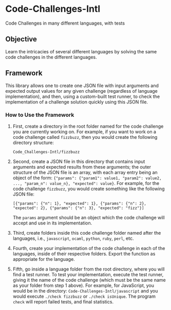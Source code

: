# Code-Challenges-Intl
Code Challenges in many different languages, with tests

## Objective
Learn the intricacies of several different languages by solving the same code challenges in the different languages.  

## Framework
This library allows one to create one JSON file with input arguments and expected output values for any given challenge (regardless of language implementation), and then, using a custom-built test runner, to check the implementation of a challenge solution quickly using this JSON file.

### How to Use the Framework
1. First, create a directory in the root folder named for the code challenge you are currently working on.  For example, if you want to work on a code challenge called `fizzbuzz`, then you would create the following directory structure:

    `Code_Challenges-Intl/fizzbuzz`
    
2. Second, create a JSON file in this directory that contains input arguments and expected results from these arguments; the outer structure of the JSON file is an array, with each array entry being an object of the form: `{"params": {"param1": value1, "param2": value2, ..., "param_n": value_n}, "expected": value}`.  For example, for the code challenge `fizzbuzz`, you would create something like the following JSON file:

    `[{"params": {"n": 1}, "expected": 1}, {"params": {"n": 2}, "expected": 2}, {"params": {"n": 3}, "expected": "fizz"}]`

    The `params` argument should be an object which the code challenge will accept and use in its implementation.

3. Third, create folders inside this code challenge folder named after the languages, i.e., `javascript`, `ocaml`, `python`, `ruby`, `perl`, etc.
4. Fourth, create your implementation of the code challenge in each of the languages, inside of their respective folders.  Export the function as appropriate for the language.
5. Fifth, go inside a language folder from the root directory, where you will find a test runner.  To test your implementation, execute the test runner, giving it the name of the code challenge (which must be the same name as your folder from step 1 above).  For example, for JavaScript, you would be in the directory: `Code-Challenges-Intl/javascript` and you would execute `./check fizzbuzz` or `./check isUnique`.  The program `check` will report failed tests, and final statistics.
